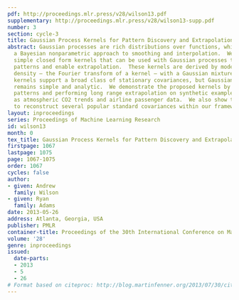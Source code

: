```yaml
---
pdf: http://proceedings.mlr.press/v28/wilson13.pdf
supplementary: http://proceedings.mlr.press/v28/wilson13-supp.pdf
number: 3
section: cycle-3
title: Gaussian Process Kernels for Pattern Discovery and Extrapolation
abstract: Gaussian processes are rich distributions over functions, which provide
  a Bayesian nonparametric approach to smoothing and interpolation.  We introduce
  simple closed form kernels that can be used with Gaussian processes to discover
  patterns and enable extrapolation.  These kernels are derived by modelling a spectral
  density – the Fourier transform of a kernel – with a Gaussian mixture.  The proposed
  kernels support a broad class of stationary covariances, but Gaussian process inference
  remains simple and analytic.  We demonstrate the proposed kernels by discovering
  patterns and performing long range extrapolation on synthetic examples, as well
  as atmospheric CO2 trends and airline passenger data.  We also show that it is possible
  to reconstruct several popular standard covariances within our framework.
layout: inproceedings
series: Proceedings of Machine Learning Research
id: wilson13
month: 0
tex_title: Gaussian Process Kernels for Pattern Discovery and Extrapolation
firstpage: 1067
lastpage: 1075
page: 1067-1075
order: 1067
cycles: false
author:
- given: Andrew
  family: Wilson
- given: Ryan
  family: Adams
date: 2013-05-26
address: Atlanta, Georgia, USA
publisher: PMLR
container-title: Proceedings of the 30th International Conference on Machine Learning
volume: '28'
genre: inproceedings
issued:
  date-parts:
  - 2013
  - 5
  - 26
# Format based on citeproc: http://blog.martinfenner.org/2013/07/30/citeproc-yaml-for-bibliographies/
---
```

